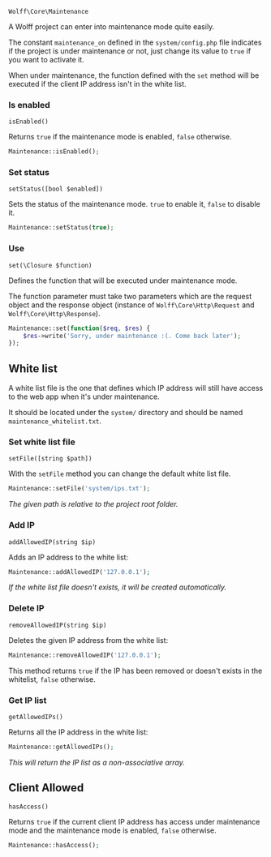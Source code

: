 `Wolff\Core\Maintenance`

A Wolff project can enter into maintenance mode quite easily.

The constant `maintenance_on` defined in the `system/config.php` file indicates if the project is under maintenance or not, just change its value to `true` if you want to activate it.

When under maintenance, the function defined with the `set` method will be executed if the client IP address isn't in the white list.

### Is enabled

`isEnabled()`

Returns `true` if the maintenance mode is enabled, `false` otherwise.

```php
Maintenance::isEnabled();
```

### Set status

`setStatus([bool $enabled])`

Sets the status of the maintenance mode. `true` to enable it, `false` to disable it.

```php
Maintenance::setStatus(true);
```

### Use

`set(\Closure $function)`

Defines the function that will be executed under maintenance mode.

The function parameter must take two parameters which are the request object and the response object (instance of `Wolff\Core\Http\Request` and `Wolff\Core\Http\Response`).

```php
Maintenance::set(function($req, $res) {
    $res->write('Sorry, under maintenance :(. Come back later');
});
```

## White list

A white list file is the one that defines which IP address will still have access to the web app when it's under maintenance.

It should be located under the `system/` directory and should be named `maintenance_whitelist.txt`.

### Set white list file

`setFile([string $path])`

With the `setFile` method you can change the default white list file.

```php
Maintenance::setFile('system/ips.txt');
```

_The given path is relative to the project root folder._

### Add IP

`addAllowedIP(string $ip)`

Adds an IP address to the white list:

```php
Maintenance::addAllowedIP('127.0.0.1');
```

_If the white list file doesn't exists, it will be created automatically._

### Delete IP

`removeAllowedIP(string $ip)`

Deletes the given IP address from the white list:

```php
Maintenance::removeAllowedIP('127.0.0.1');
```

This method returns `true` if the IP has been removed or doesn't exists in the whitelist, `false` otherwise.

### Get IP list

`getAllowedIPs()`

Returns all the IP address in the white list:

```php
Maintenance::getAllowedIPs();
```

_This will return the IP list as a non-associative array._

## Client Allowed

`hasAccess()`

Returns `true` if the current client IP address has access under maintenance mode and the maintenance mode is enabled, `false` otherwise.

```php
Maintenance::hasAccess();
```

